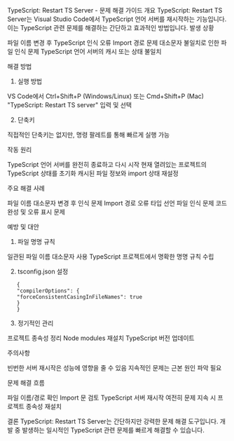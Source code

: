 TypeScript: Restart TS Server - 문제 해결 가이드
개요
TypeScript: Restart TS Server는 Visual Studio Code에서 TypeScript 언어 서버를 재시작하는 기능입니다. 이는 TypeScript 관련 문제를 해결하는 간단하고 효과적인 방법입니다.
발생 상황

파일 이름 변경 후 TypeScript 인식 오류
Import 경로 문제
대소문자 불일치로 인한 파일 인식 문제
TypeScript 언어 서버의 캐시 또는 상태 불일치

해결 방법

1. 실행 방법

VS Code에서 Ctrl+Shift+P (Windows/Linux) 또는 Cmd+Shift+P (Mac)
"TypeScript: Restart TS server" 입력 및 선택

2. 단축키

직접적인 단축키는 없지만, 명령 팔레트를 통해 빠르게 실행 가능

작동 원리

TypeScript 언어 서버를 완전히 종료하고 다시 시작
현재 열려있는 프로젝트의 TypeScript 상태를 초기화
캐시된 파일 정보와 import 상태 재설정

주요 해결 사례

파일 이름 대소문자 변경 후 인식 문제
Import 경로 오류
타입 선언 파일 인식 문제
코드 완성 및 오류 표시 문제

예방 및 대안

1. 파일 명명 규칙

일관된 파일 이름 대소문자 사용
TypeScript 프로젝트에서 명확한 명명 규칙 수립

2. tsconfig.json 설정

```
   {
   "compilerOptions": {
   "forceConsistentCasingInFileNames": true
   }
   }
```

3. 정기적인 관리

프로젝트 종속성 정리
Node modules 재설치
TypeScript 버전 업데이트

주의사항

빈번한 서버 재시작은 성능에 영향을 줄 수 있음
지속적인 문제는 근본 원인 파악 필요

문제 해결 흐름

파일 이름/경로 확인
Import 문 검토
TypeScript 서버 재시작
여전히 문제 지속 시 프로젝트 종속성 재설치

결론
TypeScript: Restart TS Server는 간단하지만 강력한 문제 해결 도구입니다. 개발 중 발생하는 일시적인 TypeScript 관련 문제를 빠르게 해결할 수 있습니다.

